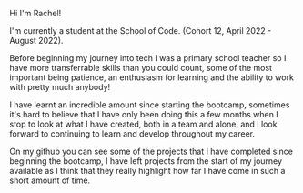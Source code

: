 Hi I'm Rachel!

I'm currently a student at the School of Code. (Cohort 12, April 2022 - August 2022).

Before beginning my journey into tech I was a primary school teacher so I have more transferrable skills than you could count, some of the most important being patience, an enthusiasm for learning and the ability to work with pretty much anybody!

I have learnt an incredible amount since starting the bootcamp, sometimes it's hard to believe that I have only been doing this a few months when I stop to look at what I have created, both in a team and alone, and I look forward to continuing to learn and develop throughout my career.

On my github you can see some of the projects that I have completed since beginning the bootcamp, I have left projects from the start of my journey available as I think that they really highlight how far I have come in such a short amount of time.



